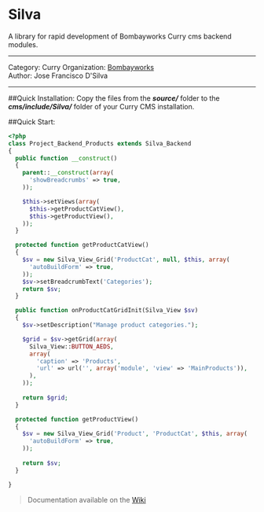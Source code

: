 Silva
=====

A library for rapid development of Bombayworks Curry cms backend modules.
___
Category: Curry
Organization: [Bombayworks](http://bombayworks.se)   
Author: Jose Francisco D'Silva
___

##Quick Installation:
Copy the files from the ***source/*** folder to the ***cms/include/Silva/*** folder of your Curry CMS installation.

##Quick Start:
```php   
<?php
class Project_Backend_Products extends Silva_Backend
{
  public function __construct()
  {
    parent::__construct(array(
      'showBreadcrumbs' => true,
    ));

    $this->setViews(array(
      $this->getProductCatView(),
      $this->getProductView(),
    ));
  }

  protected function getProductCatView()
  {
    $sv = new Silva_View_Grid('ProductCat', null, $this, array(
      'autoBuildForm' => true,
    ));
    $sv->setBreadcrumbText('Categories');
    return $sv;
  }

  public function onProductCatGridInit(Silva_View $sv)
  {
    $sv->setDescription("Manage product categories.");

    $grid = $sv->getGrid(array(
      Silva_View::BUTTON_AEDS,
      array(
        'caption' => 'Products',
        'url' => url('', array('module', 'view' => 'MainProducts')),
      ),
    ));
    
    return $grid;
  }

  protected function getProductView()
  {
    $sv = new Silva_View_Grid('Product', 'ProductCat', $this, array(
      'autoBuildForm' => true,
    ));
    
    return $sv;
  }

}
```

> Documentation available on the [Wiki](https://github.com/josedsilva/Silva/wiki)

